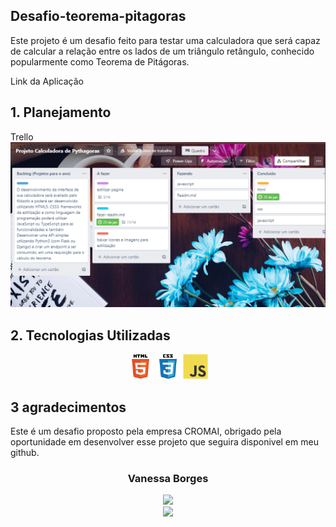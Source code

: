 ## Desafio-teorema-pitagoras

Este projeto é um desafio feito para testar uma calculadora que será capaz de calcular a relação entre os lados de um triângulo retângulo, conhecido popularmente como Teorema de Pitágoras.

Link da Aplicação

## 1. Planejamento

Trello
![Planejamento](./assets/trello.jpeg)

## 2. Tecnologias Utilizadas

<p align="center">
<a href="https://www.w3.org/html/" target="_blank" rel="noreferrer"><img src="https://raw.githubusercontent.com/devicons/devicon/master/icons/html5/html5-original-wordmark.svg" alt="html5" width="40" height="40"/></a>
<a href="https://www.w3schools.com/css/" target="_blank" rel="noreferrer"><img src="https://raw.githubusercontent.com/devicons/devicon/master/icons/css3/css3-original-wordmark.svg" alt="css3" width="40" height="40"/></a>
<a href="https://developer.mozilla.org/en-US/docs/Web/JavaScript" target="_blank" rel="noreferrer"><img src="https://raw.githubusercontent.com/devicons/devicon/master/icons/javascript/javascript-original.svg" alt="javascript" width="40" height="40"/></a>

## 3 agradecimentos

Este é um desafio proposto pela empresa CROMAI, obrigado pela oportunidade em desenvolver esse projeto que seguira disponivel em meu github.

  <h3 align="center">Vanessa Borges</h3>
  <div align="center">
     <a href="https://www.linkedin.com/in/vanessa-borges-a05b4636/" target="_blank"><img src="https://img.shields.io/badge/-LinkedIn-%230077B5?style=for-the-badge&logo=linkedin&logoColor=white"></a>
  </div>
    <div align="center">
     <a href="https://github.com/vanessavb92/" target="_blank"><img src="https://img.shields.io/badge/GitHub-100000?style=for-the-badge&logo=github&logoColor=white"></a>
  </div>
  </div>
</td>
